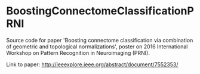 # BoostingConnectomeClassificationPRNI

Source code for paper 'Boosting connectome classification via combination of geometric and topological normalizations', poster on 2016 International Workshop on Pattern Recognition in Neuroimaging (PRNI).

Link to paper: http://ieeexplore.ieee.org/abstract/document/7552353/
